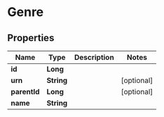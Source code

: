 

# Genre


## Properties

| Name | Type | Description | Notes |
|------------ | ------------- | ------------- | -------------|
|**id** | **Long** |  |  |
|**urn** | **String** |  |  [optional] |
|**parentId** | **Long** |  |  [optional] |
|**name** | **String** |  |  |



